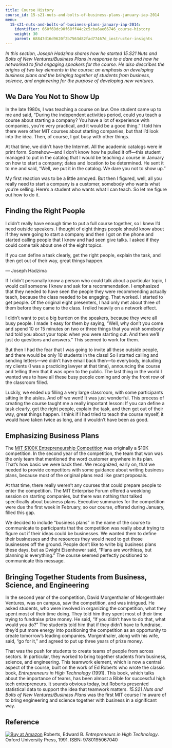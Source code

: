 ```yaml
---
title: Course History
course_id: 15-s21-nuts-and-bolts-of-business-plans-january-iap-2014
menu:
  15-s21-nuts-and-bolts-of-business-plans-january-iap-2014:
    identifier: 660f69dc90f68ff44c2c5cba6ae66746_course-history
    weight: 30
    parent: 68847d16d9620f2b7563d82fad77467d_instructor-insights
---
```

_In this section, Joseph Hadzima shares how he started 15.S21 Nuts and Bolts of New Ventures/Business Plans in response to a dare and how he networked to find engaging speakers for the course. He also describes the origins of two key elements in the course: an emphasis on developing business plans and the bringing together of students from business, science, and engineering for the purpose of developing new ventures._

We Dare You Not to Show Up
--------------------------

In the late 1980s, I was teaching a course on law. One student came up to me and said, “During the independent activities period, could you teach a course about starting a company? You have a lot of experience with companies, you’re very practical, and it would be a good thing.” I told him there were other MIT courses about starting companies, but that I’d look into the idea. Then, of course, I got busy with other things.

At that time, we didn’t have the Internet. All the academic catalogs were in print form. Somehow—and I don’t know how he pulled it off—this student managed to put in the catalog that I would be teaching a course in January on how to start a company; dates and location to be determined. He sent it to me and said, “Well, we put it in the catalog. We dare you not to show up.”

My first reaction was to be a little annoyed. But then I figured, well, all you really need to start a company is a customer, somebody who wants what you’re selling. Here’s a student who wants what I can teach. So let me figure out how to do it.

Finding the Right People
------------------------

I didn’t really have enough time to put a full course together, so I knew I’d need outside speakers. I thought of eight things people should know about if they were going to start a company and then I got on the phone and started calling people that I knew and had seen give talks. I asked if they could come talk about one of the eight topics.

If you can define a task clearly, get the right people, explain the task, and then get out of their way, great things happen.

— Joseph Hadzima

If I didn’t personally know a person who could talk about a particular topic, I would call someone I knew and ask for a recommendation. I emphasized that they needed to have seen the people they were recommending actually teach, because the class needed to be engaging. That worked. I started to get people. Of the original eight presenters, I had only met about three of them before they came to the class. I relied heavily on a network effect.

I didn’t want to put a big burden on the speakers, because they were all busy people. I made it easy for them by saying, “Well, why don’t you come and spend 10 or 15 minutes on two or three things that you wish somebody had told you about your topic when you were starting out. And then we’ll just do questions and answers.” This seemed to work for them.

But then I had the fear that I was going to invite all these outside people, and there would be only 10 students in the class! So I started calling and sending letters—we didn’t have email back then—to everybody, including my clients (I was a practicing lawyer at that time), announcing the course and telling them that it was open to the public. The last thing in the world I wanted was to have all these busy people coming and only the front row of the classroom filled.

Luckily, we ended up filling a very large classroom, with some participants sitting in the aisles. And off we went! It was just wonderful. This process of creating the course taught me a really important lesson: If you can define a task clearly, get the right people, explain the task, and then get out of their way, great things happen. I think if I had tried to teach the course myself, it would have taken twice as long, and it wouldn’t have been as good.

Emphasizing Business Plans
--------------------------

The [MIT $100K Entrepreneurship Competition](http://www.mit100k.org/#overview) was originally a $10K competition. In the second year of the competition, the team that won was the only team that mentioned the word customer anywhere in its plan. That’s how basic we were back then. We recognized, early on, that we needed to provide competitors with some guidance about writing business plans, because most of the original plans read like grant proposals.

At that time, there really weren’t any courses that could prepare people to enter the competition. The MIT Enterprise Forum offered a weeklong session on starting companies, but there was nothing that talked specifically about business plans. Executive summaries for the competition were due the first week in February, so our course, offered during January, filled this gap.

We decided to include “business plans” in the name of the course to communicate to participants that the competition was really about trying to figure out if their ideas could be businesses. We wanted them to define their businesses and the resources they would need to get those businesses off the ground. People don’t like to write big business plans these days, but as Dwight Eisenhower said, “Plans are worthless, but planning is everything.” The course seemed perfectly positioned to communicate this message.

Bringing Together Students from Business, Science, and Engineering
------------------------------------------------------------------

In the second year of the competition, David Morgenthaler of Morgenthaler Ventures, was on campus, saw the competition, and was intrigued. He asked students, who were involved in organizing the competition, what they spent most of their time doing. They told him they spent most of their time trying to fundraise prize money. He said, “If you didn’t have to do that, what would you do?” The students told him that if they didn’t have to fundraise, they’d put more energy into positioning the competition as an opportunity to create tomorrow’s leading companies. Morgenthaler, along with his wife, said, “go for it,” and agreed to put up three years of prize money.

That was the push for students to create teams of people from across sectors. In particular, they worked to bring together students from business, science, and engineering. This teamwork element, which is now a central aspect of the course, built on the work of Ed Roberts who wrote the classic book, _Entrepreneurs in High Technology_ (1991). This book, which talks about the importance of teams, has been almost a Bible for successful high tech entrepreneurs. It sounds obvious today, but Roberts presented statistical data to support the idea that teamwork matters. _15.S21 Nuts and Bolts of New Ventures/Business Plans_ was the first MIT course I’m aware of to bring engineering and science together with business in a significant way.

Reference
---------

[![Buy at Amazon](/images/a_logo_17.gif)](http://www.amazon.com/exec/obidos/ASIN/0195067045/ref=nosim/mitopencourse-20) Roberts, Edward B. _Entrepreneurs in High Technology_. Oxford University Press, 1991. ISBN: 9780195067040